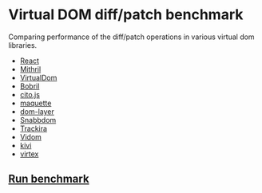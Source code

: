 # Virtual DOM diff/patch benchmark

Comparing performance of the diff/patch operations in various virtual
dom libraries.

- [React](http://facebook.github.io/react/)
- [Mithril](http://lhorie.github.io/mithril/index.html)
- [VirtualDom](https://github.com/Matt-Esch/virtual-dom)
- [Bobril](https://github.com/Bobris/Bobril)
- [cito.js](https://github.com/joelrich/citojs)
- [maquette](https://github.com/AFASSoftware/maquette)
- [dom-layer](https://github.com/crysalead-js/dom-layer)
- [Snabbdom](https://github.com/paldepind/snabbdom)
- [Trackira](https://github.com/trackira/trackira)
- [Vidom](https://github.com/dfilatov/vidom)
- [kivi](https://github.com/localvoid/kivi)
- [virtex](https://github.com/ashaffer/virtex)

## [Run benchmark](http://vdom-benchmark.github.io/vdom-benchmark/)
